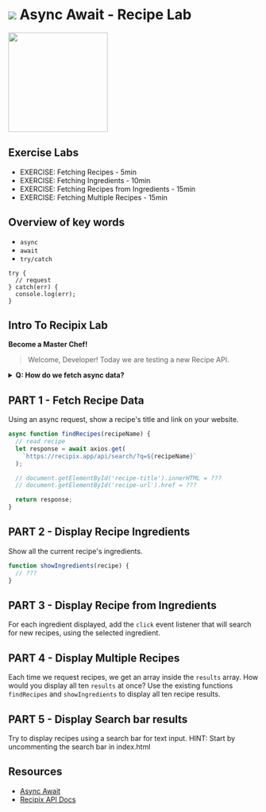 # ![](https://ga-dash.s3.amazonaws.com/production/assets/logo-9f88ae6c9c3871690e33280fcf557f33.png) Async Await - Recipe Lab

<img src="https://media.giphy.com/media/4lQnwnB9hVXlm/giphy.gif" height='200px' />

## Exercise Labs

- EXERCISE: Fetching Recipes - 5min
- EXERCISE: Fetching Ingredients - 10min
- EXERCISE: Fetching Recipes from Ingredients - 15min
- EXERCISE: Fetching Multiple Recipes - 15min

## Overview of key words

- `async`
- `await`
- `try/catch`

```
try {
  // request
} catch(err) {
  console.log(err);
}
```

## Intro To Recipix Lab

**Become a Master Chef!**

> Welcome, Developer! Today we are testing a new Recipe API.

<details>
  <summary><strong>Q: How do we fetch async data?</strong></summary>

A: `try` to use `await` in an `async` function.

```javascript
async function fetchData() {
  try {
    let response = api.get('https://recipix.app/search?q=banana');
    let result = await response.data;
  } catch (err) {
    console.log(err);
  }
}
```

B: Or we could use `.then()` syntax.

```javascript
function fetchData() {
  let response = api
    .get('https://recipix.app/search?q=banana')
    .then(response => {
      console.log(response.data);
    })
    .catch(err => {
      console.log(err);
    });
}
```

</details>

## PART 1 - Fetch Recipe Data

Using an async request, show a recipe's title and link on your website.

```javascript
async function findRecipes(recipeName) {
  // read recipe
  let response = await axios.get(
    `https://recipix.app/api/search/?q=${recipeName}`
  );

  // document.getElementById('recipe-title').innerHTML = ???
  // document.getElementById('recipe-url').href = ???

  return response;
}
```

## PART 2 - Display Recipe Ingredients

Show all the current recipe's ingredients.

```javascript
function showIngredients(recipe) {
  // ???
}
```

## PART 3 - Display Recipe from Ingredients

For each ingredient displayed, add the `click` event listener that will search for new recipes, using the selected ingredient.

## PART 4 - Display Multiple Recipes

Each time we request recipes, we get an array inside the `results` array.
How would you display all ten `results` at once?
Use the existing functions `findRecipes` and `showIngredients` to display all ten recipe results.

## PART 5 - Display Search bar results

Try to display recipes using a search bar for text input.
HINT: Start by uncommenting the search bar in index.html

## Resources

- [Async Await](https://javascript.info/async-await)
- [Recipix API Docs](https://recipix.app/api/docs)
